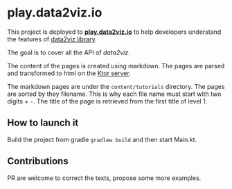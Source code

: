 # play.data2viz.io

This project is deployed to **[play.data2viz.io](https://play.data2viz.io/)** to help 
developers understand the features of [data2viz library](https://github.com/data2viz/data2viz). 

The goal is to cover all the API of *data2viz*.

The content of the pages is created using markdown. The pages are parsed and transformed
to html on the [Ktor server](https://ktor.io/). 

The markdown pages are under the `content/tutorials` directory.
The pages are sorted by they filename. This is why each file name must start with
two digits + `-`. The title of the page is retrieved from the first title of level 1.  

## How to launch it

Build the project from gradle `gradlew build` and then start Main.kt.

## Contributions

PR are welcome to correct the texts, propose some more examples.